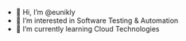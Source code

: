 - 👋 Hi, I’m @eunikly
- 👀 I’m interested in Software Testing & Automation
- 🌱 I’m currently learning Cloud Technologies

<!---
eunikly/eunikly is a ✨ special ✨ repository because its `README.md` (this file) appears on your GitHub profile.
You can click the Preview link to take a look at your changes.
--->
